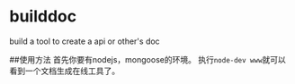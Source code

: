 builddoc
========

build a tool to create a api or other's doc

##使用方法
首先你要有nodejs，mongoose的环境。
执行``node-dev www``就可以看到一个文档生成在线工具了。
